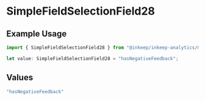 # SimpleFieldSelectionField28

## Example Usage

```typescript
import { SimpleFieldSelectionField28 } from "@inkeep/inkeep-analytics/models/components";

let value: SimpleFieldSelectionField28 = "hasNegativeFeedback";
```

## Values

```typescript
"hasNegativeFeedback"
```